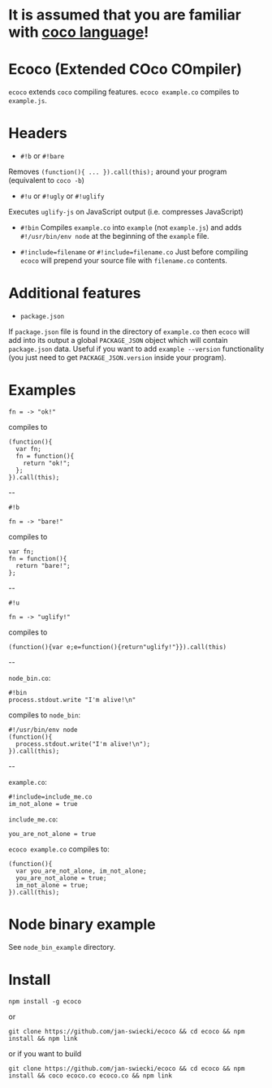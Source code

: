 # It is assumed that you are familiar with [coco language](https://github.com/satyr/coco/)!

# Ecoco (Extended COco COmpiler)

`ecoco` extends `coco` compiling features. `ecoco example.co` compiles to `example.js`.

# Headers

* `#!b` or `#!bare`

 Removes `(function(){ ... }).call(this);` around your program (equivalent to `coco -b`)

* `#!u` or `#!ugly` or `#!uglify`

 Executes `uglify-js` on JavaScript output (i.e. compresses JavaScript)

* `#!bin`
 Compiles `example.co` into `example` (not `example.js`) and adds `#!/usr/bin/env node` at the beginning of the `example` file.

* `#!include=filename` or `#!include=filename.co`
 Just before compiling `ecoco` will prepend your source file with `filename.co` contents.

# Additional features

* `package.json`

 If `package.json` file is found in the directory of `example.co` then `ecoco` will add into its output a global `PACKAGE_JSON` object which will contain `package.json` data. Useful if you want to add `example --version` functionality (you just need to get `PACKAGE_JSON.version` inside your program).

# Examples


	fn = -> "ok!"

compiles to

	(function(){
	  var fn;
	  fn = function(){
	    return "ok!";
	  };
	}).call(this);


--

	#!b

	fn = -> "bare!"

compiles to

	var fn;
	fn = function(){
	  return "bare!";
	};

--


	#!u

	fn = -> "uglify!"


compiles to

	(function(){var e;e=function(){return"uglify!"}}).call(this)

--

`node_bin.co`:

	#!bin
	process.stdout.write "I'm alive!\n"

compiles to `node_bin`:

	#!/usr/bin/env node
	(function(){
	  process.stdout.write("I'm alive!\n");
	}).call(this);

--

`example.co`:

	#!include=include_me.co
	im_not_alone = true

`include_me.co`:

	you_are_not_alone = true

`ecoco example.co` compiles to:

	(function(){
	  var you_are_not_alone, im_not_alone;
	  you_are_not_alone = true;
	  im_not_alone = true;
	}).call(this);

# Node binary example

See `node_bin_example` directory.

# Install

`npm install -g ecoco`

or

`git clone https://github.com/jan-swiecki/ecoco && cd ecoco && npm install && npm link`

or if you want to build

`git clone https://github.com/jan-swiecki/ecoco && cd ecoco && npm install && coco ecoco.co ecoco.co && npm link`

